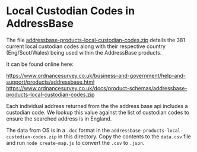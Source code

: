 Local Custodian Codes in AddressBase
====================================

The file [addressbase-products-local-custodian-codes.zip](addressbase-products-local-custodian-codes.zip) details the 381 current local custodian codes along with their respective country (Eng/Scot/Wales) being used within the AddressBase products.

It can be found online here:

https://www.ordnancesurvey.co.uk/business-and-government/help-and-support/products/addressbase.html
https://www.ordnancesurvey.co.uk/docs/product-schemas/addressbase-products-local-custodian-codes.zip


Each individual address returned from the the address base api includes a custodian code.
We lookup this value against the list of custodian codes to ensure the searched address is in England.

The data from OS is in a `.doc` format in the `addressbase-products-local-custodian-codes.zip` in this directory. Copy the contents to the `data.csv` file and run `node create-map.js` to convert the `.csv` to `.json`.
